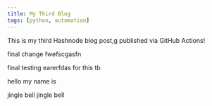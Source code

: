 ```yaml
---
title: My Third Blog
tags: [python, automation]
---
```


This is my third Hashnode blog post,g published via GitHub Actions! 

final change fwefscgasfn

final testing earerfdas for this tb

hello my name is 

jingle bell jingle bell 
